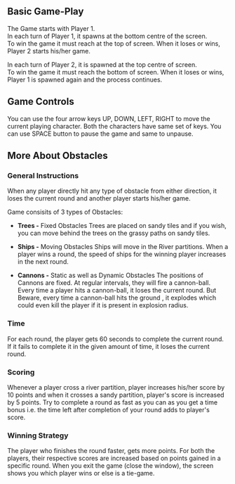 ## Basic Game-Play

The Game starts with Player 1. \
In each turn of Player 1, it spawns at the bottom centre of the screen. \
To win the game it must reach at the top of screen. When it loses or wins, Player 2 starts his/her game.

In each turn of Player 2, it is spawned at the top centre of screen. \
To win the
game it must reach the bottom of screen. When it loses or wins, Player 1 is spawned again
and the process continues.

## Game Controls

You can use the four arrow keys UP, DOWN, LEFT, RIGHT
to move the current playing character.
Both the characters have same set of keys.
You can use SPACE button to pause the game and same to unpause.

## More About Obstacles

### General Instructions 
 When any player directly hit any type of obstacle from either direction,
it loses the current round and another player starts his/her game.

Game consisits of 3 types of Obstacles:

* **Trees -**  Fixed Obstacles
   Trees are placed on sandy tiles and if you wish, you can
   move behind the trees on the grassy paths on sandy tiles.

* **Ships -** Moving Obstacles
   Ships will move in the River partitions. When a player wins a round,
   the speed of ships for the winning player increases in the next round.

* **Cannons -** Static as well as Dynamic Obstacles
   The positions of Cannons are fixed. At regular intervals, they will fire a cannon-ball.
   Every time a player hits a cannon-ball, it loses the current round.
   But Beware, every time a cannon-ball hits the ground , it explodes which could even kill the player
   if it is present in explosion radius.

### Time

For each round, the player gets 60 seconds to complete the current round. If it fails to
complete it in the given amount of time, it loses the current round.

 ### Scoring

Whenever a player cross a river partition, player increases his/her score by 10 points and
when it crosses a sandy partition, player's score is increased by 5 points.
Try to complete a round as fast as you can as you get a time bonus i.e. the time left after
completion of your round adds to player's score.

### Winning Strategy

The player who finishes the round faster, gets more points. For both the players, their respective scores are
increased based on points gained in a specific round.
When you exit the game (close the window), the screen shows you which player wins or else is a tie-game.
